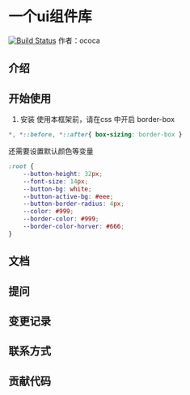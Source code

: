 # 一个ui组件库
[![Build Status](https://travis-ci.org/ococa/wheels.svg?branch=master)](https://travis-ci.org/ococa/wheels)
作者：ococa

## 介绍

## 开始使用

1. 安装
使用本框架前，请在css 中开启 border-box 
```css
*, *::before, *::after{ box-sizing: border-box }
```
还需要设置默认颜色等变量
```css
:root {
    --button-height: 32px;
    --font-size: 14px;
    --button-bg: white;
    --button-active-bg: #eee;
    --button-border-radius: 4px;
    --color: #999;
    --border-color: #999;
    --border-color-horver: #666;
}
```

## 文档

## 提问

## 变更记录

## 联系方式

## 贡献代码


